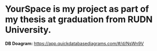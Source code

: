 # YourSpace is my project as part of my thesis at graduation from RUDN University.

**DB Doagram:** https://app.quickdatabasediagrams.com/#/d/NsWn9V